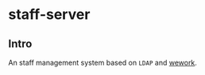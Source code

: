 # staff-server

## Intro
An staff management system based on `LDAP` and [wework](https://work.weixin.qq.com/). 
